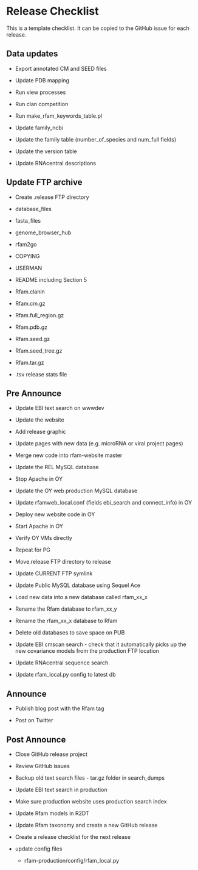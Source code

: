 # Release Checklist 

This is a template checklist. It can be copied to the GitHub issue for each release. 

## Data updates

- Export annotated CM and SEED files

- Update PDB mapping

- Run view processes

- Run clan competition

- Run make_rfam_keywords_table.pl

- Update family_ncbi

- Update the family table (number_of_species and num_full fields)

- Update the version table

- Update RNAcentral descriptions

## Update FTP archive

- Create .release FTP directory

- database_files

- fasta_files

- genome_browser_hub

- rfam2go

- COPYING

- USERMAN

- README including Section 5

- Rfam.clanin

- Rfam.cm.gz

- Rfam.full_region.gz

- Rfam.pdb.gz

- Rfam.seed.gz

- Rfam.seed_tree.gz

- Rfam.tar.gz

- .tsv release stats file 


## Pre Announce

- Update EBI text search on wwwdev

- Update the website

- Add release graphic

- Update pages with new data (e.g. microRNA or viral project pages)

- Merge new code into rfam-website master

- Update the REL MySQL database

- Stop Apache in OY

- Update the OY web production MySQL database

- Update rfamweb_local.conf (fields ebi_search and connect_info) in OY

- Deploy new website code in OY

- Start Apache in OY

- Verify OY VMs directly

- Repeat for PG

- Move.release FTP directory to release

- Update CURRENT FTP symlink

- Update Public MySQL database using Sequel Ace

- Load new data into a new database called rfam_xx_x

- Rename the Rfam database to rfam_xx_y

- Rename the rfam_xx_x database to Rfam

- Delete old databases to save space on PUB

- Update EBI cmscan search - check that it automatically picks up the new covariance models from the production FTP location

- Update RNAcentral sequence search

- Update rfam_local.py config to latest db

## Announce

- Publish blog post with the Rfam tag

- Post on Twitter

## Post Announce

- Close GitHub release project

- Review GitHub issues

- Backup old text search files - tar.gz folder in search_dumps

- Update EBI text search in production

- Make sure production website uses production search index

- Update Rfam models in R2DT

- Update Rfam taxonomy and create a new GitHub release

- Create a release checklist for the next release

- update config files
  - rfam-production/config/rfam_local.py


